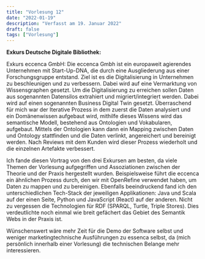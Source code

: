 ```yaml
---
title: "Vorlesung 12"
date: "2022-01-19"
description: "Verfasst am 19. Januar 2022"
draft: false
tags: ["Vorlesung"]
---
```


**Exkurs Deutsche Digitale Bibliothek:**

Exkurs eccenca GmbH: Die eccenca Gmbh ist ein europaweit agierendes Unternehmen mit Start-Up-DNA, die durch eine Ausgliederung aus einer Forschungsgruppe entstand. Ziel ist es die Digitalisierung in Unternehmen zu beschleunigen und zu verbessern. Dabei wird auf eine Vermarktung von Wissensgraphen gesetzt. Um die Digitalisierung zu erreichen sollen Daten aus sogenannten Datensilos extrahiert und migriert/integriert werden. Dabei wird auf einen sogenannten Business Digital Twin gesetzt. Überraschend für mich war der Iterative Prozess in dem zuerst die Daten analysiert und ein Domänenwissen aufgebaut wird, mithilfe dieses Wissens wird das semantische Modell, bestehend aus Ontologien und Vokabularen, aufgebaut. Mittels der Ontologien kann dann ein Mapping zwischen Daten und Ontology stattfinden und die Daten verlinkt, angereichert und bereinigt werden. Nach Reviews mit dem Kunden wird dieser Prozess wiederholt und die einzelnen Artefakte verbessert.

Ich fande diesen Vortrag von den drei Exkursen am besten, da viele Themen der Vorlesung aufgegriffen und Assoziationen zwischen der Theorie und der Praxis hergestellt wurden. Beispielsweise führt die eccenca ein ähnlichen Prozess durch, den wir mit OpenRefine verwendet haben, um Daten zu mappen und zu bereinigen. Ebenfalls beeindruckend fand ich den unterschiedlichen Tech-Stack der jeweiligen Applikationen: Java und Scala auf der einen Seite, Python und JavaScript (React) auf der anderen. Nicht zu vergessen die Technologien für RDF (SPARQL, Turtle, Triple Stores). Dies verdeutlichte noch einmal wie breit gefächert das Gebiet des Semantik Webs in der Praxis ist.

Wünschenswert wäre mehr Zeit für die Demo der Software selbst und weniger marketingtechnische Ausführungen zu essenca selbst, da (mich persönlich innerhalb einer Vorlesung) die technischen Belange mehr interessieren.

